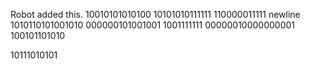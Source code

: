 Robot added this.
10010101010100
10101010111111
110000011111
newline
1010110101001010
000000101001001
1001111111
00000010000000001
100101101010

10111010101
